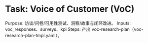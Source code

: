 # Task: Voice of Customer (VoC)

Purpose: 访谈/问卷/可用性测试、洞察/故事与闭环改进。
Inputs: voc_responses、surveys、kpi
Steps: 产出 voc-research-plan（voc-research-plan-tmpl.yaml）。
